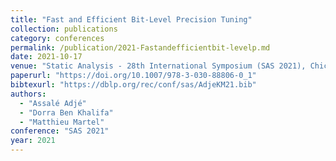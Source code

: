 ```yaml
---
title: "Fast and Efficient Bit-Level Precision Tuning"
collection: publications
category: conferences
permalink: /publication/2021-Fastandefficientbit-levelp.md
date: 2021-10-17
venue: "Static Analysis - 28th International Symposium (SAS 2021), Chicago, IL, USA"
paperurl: "https://doi.org/10.1007/978-3-030-88806-0_1"
bibtexurl: "https://dblp.org/rec/conf/sas/AdjeKM21.bib"
authors:
  - "Assalé Adjé"
  - "Dorra Ben Khalifa"
  - "Matthieu Martel"
conference: "SAS 2021"
year: 2021
---
```

